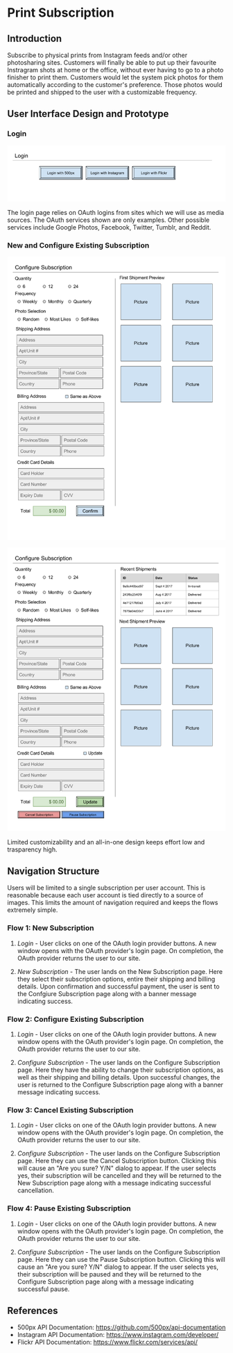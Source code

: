 # Print Subscription

## Introduction

Subscribe to physical prints from Instagram feeds and/or other photosharing sites. Customers will finally be able to put up their favourite Instragram shots at home or the office, without ever having to go to a photo finisher to print them. Customers would let the system pick photos for them automatically according to the customer's preference. Those photos would be printed and shipped to the user with a customizable frequency.

## User Interface Design and Prototype

### Login
![Login](img/login.png)

The login page relies on OAuth logins from sites which we will use as media sources. The OAuth services shown are only examples. Other possible services include Google Photos, Facebook, Twitter, Tumblr, and Reddit.

### New and Configure Existing Subscription

![New Subscription](img/newsub.png)

![Configure Subscription](img/consub.png)

Limited customizability and an all-in-one design keeps effort low and trasparency high.


## Navigation Structure

Users will be limited to a single subscription per user account. This is reasonable because each user account is tied directly to a source of images. This limits the amount of navigation required and keeps the flows extremely simple.

### Flow 1: New Subscription

1. *Login* - User clicks on one of the OAuth login provider buttons. A new window opens with the OAuth provider's login page. On completion, the OAuth provider returns the user to our site.

2. *New Subscription* - The user lands on the New Subscription page. Here they select their subscription options, entire their shipping and billing details. Upon confirmation and successful payment, the user is sent to the Confgiure Subscription page along with a banner message indicating success.

### Flow 2: Configure Existing Subscription

1. *Login* - User clicks on one of the OAuth login provider buttons. A new window opens with the OAuth provider's login page. On completion, the OAuth provider returns the user to our site.

2. *Configure Subscription* - The user lands on the Configure Subscription page. Here they have the ability to change their subscription options, as well as their shipping and billing details. Upon successful changes, the user is returned to the Configure Subscription page along with a banner message indicating success.

### Flow 3: Cancel Existing Subscription
1. *Login* - User clicks on one of the OAuth login provider buttons. A new window opens with the OAuth provider's login page. On completion, the OAuth provider returns the user to our site.

2. *Configure Subscription* - The user lands on the Configure Subscription page. Here they can use the Cancel Subscription button. Clicking this will cause an "Are you sure? Y/N" dialog to appear. If the user selects yes, their subscription will be cancelled and they will be returned to the New Subscription page along with a message indicating successful cancellation.

### Flow 4: Pause Existing Subscription
1. *Login* - User clicks on one of the OAuth login provider buttons. A new window opens with the OAuth provider's login page. On completion, the OAuth provider returns the user to our site.

2. *Configure Subscription* - The user lands on the Configure Subscription page. Here they can use the Pause Subscription button. Clicking this will cause an "Are you sure? Y/N" dialog to appear. If the user selects yes, their subscription will be paused and they will be returned to the Configure Subscription page along with a message indicating successful pause.

## References
* 500px API Documentation: https://github.com/500px/api-documentation
* Instagram API Documentation: https://www.instagram.com/developer/
* Flickr API Documentation: https://www.flickr.com/services/api/
